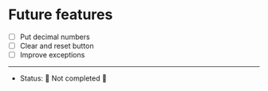 <h1>Future features</h1>

- [ ] Put decimal numbers
- [ ] Clear and reset button
- [ ] Improve exceptions

<hr>

- Status: 🚧 Not completed 🚧
